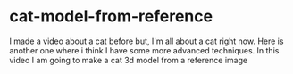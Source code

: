 # cat-model-from-reference
I made a video about a cat before but, I'm all about a cat right now. Here is another one where i think I have some more advanced techniques. In this video I am going to make a cat 3d model from a reference image
